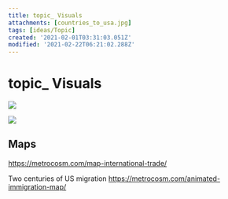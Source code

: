 ```yaml
---
title: topic_ Visuals
attachments: [countries_to_usa.jpg]
tags: [ideas/Topic]
created: '2021-02-01T03:31:03.051Z'
modified: '2021-02-22T06:21:02.288Z'
---
```


# topic_ Visuals

![](@attachment/countries_to_usa.jpg)

![](@attachment/Nafta_trade.jpg-large)


## Maps
https://metrocosm.com/map-international-trade/


Two centuries of US migration
https://metrocosm.com/animated-immigration-map/
